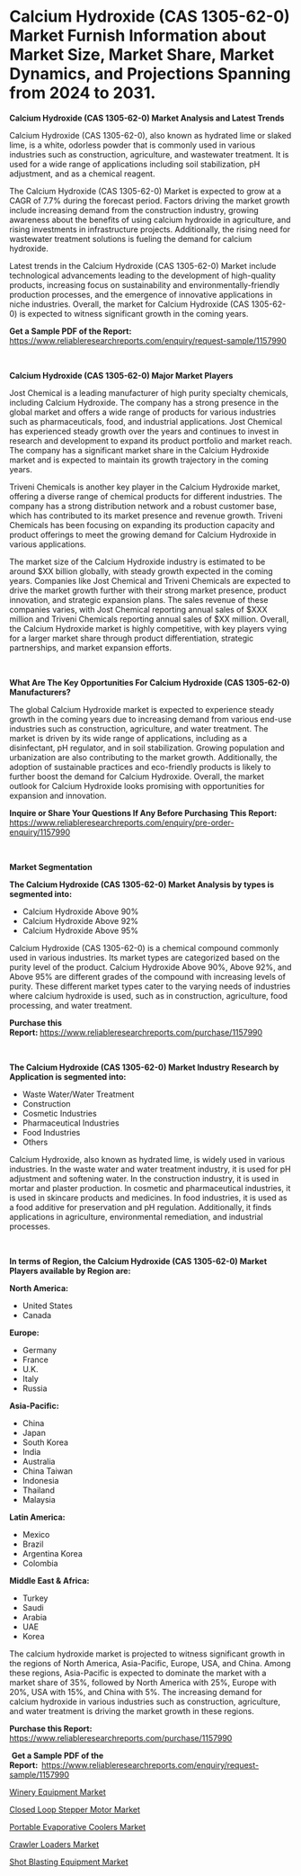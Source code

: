 <p><h1>Calcium Hydroxide (CAS 1305-62-0) Market Furnish Information about Market Size, Market Share, Market Dynamics, and Projections Spanning from 2024 to 2031.</h1></p><p><strong>Calcium Hydroxide (CAS 1305-62-0) Market Analysis and Latest Trends</strong></p>
<p><p>Calcium Hydroxide (CAS 1305-62-0), also known as hydrated lime or slaked lime, is a white, odorless powder that is commonly used in various industries such as construction, agriculture, and wastewater treatment. It is used for a wide range of applications including soil stabilization, pH adjustment, and as a chemical reagent.</p><p>The Calcium Hydroxide (CAS 1305-62-0) Market is expected to grow at a CAGR of 7.7% during the forecast period. Factors driving the market growth include increasing demand from the construction industry, growing awareness about the benefits of using calcium hydroxide in agriculture, and rising investments in infrastructure projects. Additionally, the rising need for wastewater treatment solutions is fueling the demand for calcium hydroxide.</p><p>Latest trends in the Calcium Hydroxide (CAS 1305-62-0) Market include technological advancements leading to the development of high-quality products, increasing focus on sustainability and environmentally-friendly production processes, and the emergence of innovative applications in niche industries. Overall, the market for Calcium Hydroxide (CAS 1305-62-0) is expected to witness significant growth in the coming years.</p></p>
<p><strong>Get a Sample PDF of the Report:&nbsp;</strong> <a href="https://www.reliableresearchreports.com/enquiry/request-sample/1157990">https://www.reliableresearchreports.com/enquiry/request-sample/1157990</a></p>
<p>&nbsp;</p>
<p><strong>Calcium Hydroxide (CAS 1305-62-0) Major Market Players</strong></p>
<p><p>Jost Chemical is a leading manufacturer of high purity specialty chemicals, including Calcium Hydroxide. The company has a strong presence in the global market and offers a wide range of products for various industries such as pharmaceuticals, food, and industrial applications. Jost Chemical has experienced steady growth over the years and continues to invest in research and development to expand its product portfolio and market reach. The company has a significant market share in the Calcium Hydroxide market and is expected to maintain its growth trajectory in the coming years.</p><p>Triveni Chemicals is another key player in the Calcium Hydroxide market, offering a diverse range of chemical products for different industries. The company has a strong distribution network and a robust customer base, which has contributed to its market presence and revenue growth. Triveni Chemicals has been focusing on expanding its production capacity and product offerings to meet the growing demand for Calcium Hydroxide in various applications.</p><p>The market size of the Calcium Hydroxide industry is estimated to be around $XX billion globally, with steady growth expected in the coming years. Companies like Jost Chemical and Triveni Chemicals are expected to drive the market growth further with their strong market presence, product innovation, and strategic expansion plans. The sales revenue of these companies varies, with Jost Chemical reporting annual sales of $XXX million and Triveni Chemicals reporting annual sales of $XX million. Overall, the Calcium Hydroxide market is highly competitive, with key players vying for a larger market share through product differentiation, strategic partnerships, and market expansion efforts.</p></p>
<p>&nbsp;</p>
<p><strong>What Are The Key Opportunities For Calcium Hydroxide (CAS 1305-62-0) Manufacturers?</strong></p>
<p><p>The global Calcium Hydroxide market is expected to experience steady growth in the coming years due to increasing demand from various end-use industries such as construction, agriculture, and water treatment. The market is driven by its wide range of applications, including as a disinfectant, pH regulator, and in soil stabilization. Growing population and urbanization are also contributing to the market growth. Additionally, the adoption of sustainable practices and eco-friendly products is likely to further boost the demand for Calcium Hydroxide. Overall, the market outlook for Calcium Hydroxide looks promising with opportunities for expansion and innovation.</p></p>
<p><strong>Inquire or Share Your Questions If Any Before Purchasing This Report:</strong> <a href="https://www.reliableresearchreports.com/enquiry/pre-order-enquiry/1157990">https://www.reliableresearchreports.com/enquiry/pre-order-enquiry/1157990</a></p>
<p>&nbsp;</p>
<p><strong>Market Segmentation</strong></p>
<p><strong>The Calcium Hydroxide (CAS 1305-62-0) Market Analysis by types is segmented into:</strong></p>
<p><ul><li>Calcium Hydroxide Above 90%</li><li>Calcium Hydroxide Above 92%</li><li>Calcium Hydroxide Above 95%</li></ul></p>
<p><p>Calcium Hydroxide (CAS 1305-62-0) is a chemical compound commonly used in various industries. Its market types are categorized based on the purity level of the product. Calcium Hydroxide Above 90%, Above 92%, and Above 95% are different grades of the compound with increasing levels of purity. These different market types cater to the varying needs of industries where calcium hydroxide is used, such as in construction, agriculture, food processing, and water treatment.</p></p>
<p><strong>Purchase this Report:&nbsp;</strong><a href="https://www.reliableresearchreports.com/purchase/1157990">https://www.reliableresearchreports.com/purchase/1157990</a></p>
<p>&nbsp;</p>
<p><strong>The Calcium Hydroxide (CAS 1305-62-0) Market Industry Research by Application is segmented into:</strong></p>
<p><ul><li>Waste Water/Water Treatment</li><li>Construction</li><li>Cosmetic Industries</li><li>Pharmaceutical Industries</li><li>Food Industries</li><li>Others</li></ul></p>
<p><p>Calcium Hydroxide, also known as hydrated lime, is widely used in various industries. In the waste water and water treatment industry, it is used for pH adjustment and softening water. In the construction industry, it is used in mortar and plaster production. In cosmetic and pharmaceutical industries, it is used in skincare products and medicines. In food industries, it is used as a food additive for preservation and pH regulation. Additionally, it finds applications in agriculture, environmental remediation, and industrial processes.</p></p>
<p>&nbsp;</p>
<p><strong>In terms of Region, the Calcium Hydroxide (CAS 1305-62-0) Market Players available by Region are:</strong></p>
<p>
    <p> <strong> North America: </strong>
        <ul>
            <li>United States</li>
            <li>Canada</li>
        </ul>
        </p> 
    <p> <strong> Europe: </strong>
        <ul>
            <li>Germany</li>
            <li>France</li>
            <li>U.K.</li>
            <li>Italy</li>
            <li>Russia</li>
        </ul>
        </p> 
    <p> <strong> Asia-Pacific: </strong>
        <ul>
            <li>China</li>
            <li>Japan</li>
            <li>South Korea</li>
            <li>India</li>
            <li>Australia</li>
            <li>China Taiwan</li>
            <li>Indonesia</li>
            <li>Thailand</li>
            <li>Malaysia</li>
        </ul>
        </p> 
    <p> <strong> Latin America: </strong>
        <ul>
            <li>Mexico</li>
            <li>Brazil</li>
            <li>Argentina Korea</li>
            <li>Colombia</li>
        </ul>
        </p> 
    <p> <strong> Middle East & Africa: </strong>
        <ul>
            <li>Turkey</li>
            <li>Saudi</li>
            <li>Arabia</li>
            <li>UAE</li>
            <li>Korea</li>
        </ul>
    </p>
    </p>
<p><p>The calcium hydroxide market is projected to witness significant growth in the regions of North America, Asia-Pacific, Europe, USA, and China. Among these regions, Asia-Pacific is expected to dominate the market with a market share of 35%, followed by North America with 25%, Europe with 20%, USA with 15%, and China with 5%. The increasing demand for calcium hydroxide in various industries such as construction, agriculture, and water treatment is driving the market growth in these regions.</p></p>
<p><strong>Purchase this Report: </strong><a href="https://www.reliableresearchreports.com/purchase/1157990">https://www.reliableresearchreports.com/purchase/1157990</a></p>
<p>&nbsp;<strong>Get a Sample PDF of the Report:&nbsp;&nbsp;</strong><a href="https://www.reliableresearchreports.com/enquiry/request-sample/1157990">https://www.reliableresearchreports.com/enquiry/request-sample/1157990</a></p>
<p><strong></strong></p>
<p><p><a href="https://medium.com/@tiffanytran1905/winery-equipment-market-size-reveals-the-best-marketing-channels-in-global-industry-e5b9413169e5">Winery Equipment Market</a></p><p><a href="https://medium.com/@tiffanytran1905/closed-loop-stepper-motor-market-insight-market-trends-growth-forecasted-from-2024-to-2031-2f924b70f56a">Closed Loop Stepper Motor Market</a></p><p><a href="https://medium.com/@juliecastro06/portable-evaporative-coolers-market-outlook-industry-overview-and-forecast-2024-to-2031-02eba25487b0">Portable Evaporative Coolers Market</a></p><p><a href="https://medium.com/@juliecastro06/crawler-loaders-market-competitive-analysis-market-trends-and-forecast-to-2031-c93ee4f165ce">Crawler Loaders Market</a></p><p><a href="https://medium.com/@tiffanytran1905/shot-blasting-equipment-market-comprehensive-assessment-by-type-application-and-geography-c58bb3bace1a">Shot Blasting Equipment Market</a></p></p>